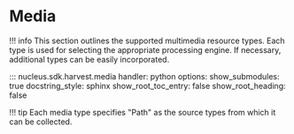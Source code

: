 # Media

!!! info
    This section outlines the supported multimedia resource types. Each type is used for selecting the appropriate processing engine. If necessary, additional types can be easily incorporated.

::: nucleus.sdk.harvest.media
    handler: python
    options:
      show_submodules: true
      docstring_style: sphinx
      show_root_toc_entry: false
      show_root_heading: false

!!! tip
    Each media type specifies "Path" as the source types from which it can be collected.
